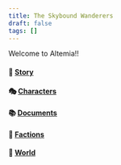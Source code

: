 ```yaml
---
title: The Skybound Wanderers
draft: false
tags: []
---
```


Welcome to Altemia!!
#### 🌄 [Story](https://choojermelon.github.io/Altemia/Story/)
#### 🎭 [Characters](https://choojermelon.github.io/Altemia/Characters/)
#### 📚 [Documents](https://choojermelon.github.io/Altemia/Documents/)
#### 🏰 [Factions](https://choojermelon.github.io/Altemia/Factions/)
#### 🌄 [World](https://choojermelon.github.io/Altemia/World/)